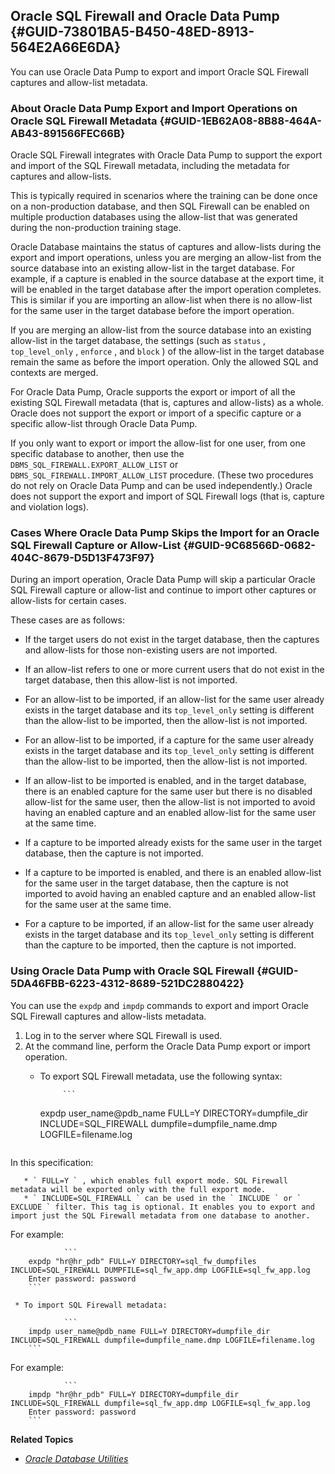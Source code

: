 ##  Oracle SQL Firewall and Oracle Data Pump {#GUID-73801BA5-B450-48ED-8913-564E2A66E6DA} 

You can use Oracle Data Pump to export and import Oracle SQL Firewall captures and allow-list metadata. 

###  About Oracle Data Pump Export and Import Operations on Oracle SQL Firewall Metadata {#GUID-1EB62A08-8B88-464A-AB43-891566FEC66B} 

Oracle SQL Firewall integrates with Oracle Data Pump to support the export and import of the SQL Firewall metadata, including the metadata for captures and allow-lists. 

This is typically required in scenarios where the training can be done once on a non-production database, and then SQL Firewall can be enabled on multiple production databases using the allow-list that was generated during the non-production training stage. 

Oracle Database maintains the status of captures and allow-lists during the export and import operations, unless you are merging an allow-list from the source database into an existing allow-list in the target database. For example, if a capture is enabled in the source database at the export time, it will be enabled in the target database after the import operation completes. This is similar if you are importing an allow-list when there is no allow-list for the same user in the target database before the import operation. 

If you are merging an allow-list from the source database into an existing allow-list in the target database, the settings (such as ` status ` , ` top_level_only ` , ` enforce ` , and ` block ` ) of the allow-list in the target database remain the same as before the import operation. Only the allowed SQL and contexts are merged. 

For Oracle Data Pump, Oracle supports the export or import of all the existing SQL Firewall metadata (that is, captures and allow-lists) as a whole. Oracle does not support the export or import of a specific capture or a specific allow-list through Oracle Data Pump. 

If you only want to export or import the allow-list for one user, from one specific database to another, then use the ` DBMS_SQL_FIREWALL.EXPORT_ALLOW_LIST ` or ` DBMS_SQL_FIREWALL.IMPORT_ALLOW_LIST ` procedure. (These two procedures do not rely on Oracle Data Pump and can be used independently.) Oracle does not support the export and import of SQL Firewall logs (that is, capture and violation logs). 

###  Cases Where Oracle Data Pump Skips the Import for an Oracle SQL Firewall Capture or Allow-List {#GUID-9C68566D-0682-404C-8679-D5D13F473F97} 

During an import operation, Oracle Data Pump will skip a particular Oracle SQL Firewall capture or allow-list and continue to import other captures or allow-lists for certain cases. 

These cases are as follows: 

  * If the target users do not exist in the target database, then the captures and allow-lists for those non-existing users are not imported. 

  * If an allow-list refers to one or more current users that do not exist in the target database, then this allow-list is not imported. 

  * For an allow-list to be imported, if an allow-list for the same user already exists in the target database and its ` top_level_only ` setting is different than the allow-list to be imported, then the allow-list is not imported. 

  * For an allow-list to be imported, if a capture for the same user already exists in the target database and its ` top_level_only ` setting is different than the allow-list to be imported, then the allow-list is not imported. 

  * If an allow-list to be imported is enabled, and in the target database, there is an enabled capture for the same user but there is no disabled allow-list for the same user, then the allow-list is not imported to avoid having an enabled capture and an enabled allow-list for the same user at the same time. 

  * If a capture to be imported already exists for the same user in the target database, then the capture is not imported. 

  * If a capture to be imported is enabled, and there is an enabled allow-list for the same user in the target database, then the capture is not imported to avoid having an enabled capture and an enabled allow-list for the same user at the same time. 

  * For a capture to be imported, if an allow-list for the same user already exists in the target database and its ` top_level_only ` setting is different than the capture to be imported, then the capture is not imported. 




###  Using Oracle Data Pump with Oracle SQL Firewall {#GUID-5DA46FBB-6223-4312-8689-521DC2880422} 

You can use the ` expdp ` and ` impdp ` commands to export and import Oracle SQL Firewall captures and allow-lists metadata. 

  1. Log in to the server where SQL Firewall is used. 
  2. At the command line, perform the Oracle Data Pump export or import operation. 
     * To export SQL Firewall metadata, use the following syntax: 
        
                ```
        expdp user_name@pdb_name FULL=Y DIRECTORY=dumpfile_dir INCLUDE=SQL_FIREWALL dumpfile=dumpfile_name.dmp LOGFILE=filename.log
        ```

In this specification: 

       * ` FULL=Y ` , which enables full export mode. SQL Firewall metadata will be exported only with the full export mode. 
       * ` INCLUDE=SQL_FIREWALL ` can be used in the ` INCLUDE ` or ` EXCLUDE ` filter. This tag is optional. It enables you to export and import just the SQL Firewall metadata from one database to another. 

For example: 
        
                ```
        expdp "hr@hr_pdb" FULL=Y DIRECTORY=sql_fw_dumpfiles INCLUDE=SQL_FIREWALL DUMPFILE=sql_fw_app.dmp LOGFILE=sql_fw_app.log
        Enter password: password
        ```

     * To import SQL Firewall metadata: 
        
                ```
        impdp user_name@pdb_name FULL=Y DIRECTORY=dumpfile_dir INCLUDE=SQL_FIREWALL dumpfile=dumpfile_name.dmp LOGFILE=filename.log 
        ```

For example: 
        
                ```
        impdp "hr@hr_pdb" FULL=Y DIRECTORY=dumpfile_dir INCLUDE=SQL_FIREWALL dumpfile=sql_fw_app.dmp LOGFILE=sql_fw_app.log
        Enter password: password
        ```




**Related Topics**

  * [ *Oracle Database Utilities*  ](https://docs.oracle.com/pls/topic/lookup?ctx=en/database/oracle/oracle-database/23/sqlfw&id=SUTIL-GUID-33880357-06B1-4CA2-8665-9D41347C6705)


